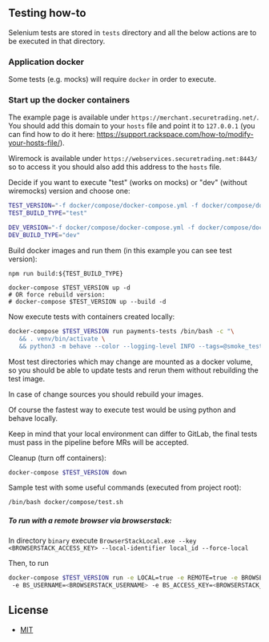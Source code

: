 ## Testing how-to

Selenium tests are stored in `tests` directory and all the below actions are to be executed in that directory.

### Application docker

Some tests (e.g. mocks) will require `docker` in order to execute.

### Start up the docker containers
The example page is available under `https://merchant.securetrading.net/`. You should add this domain to your `hosts` file
and point it to `127.0.0.1` (you can find how to do it here: https://support.rackspace.com/how-to/modify-your-hosts-file/).

Wiremock is available under `https://webservices.securetrading.net:8443/` so to access it you should also add this address
to the `hosts` file.

Decide if you want to execute "test" (works on mocks) or "dev" (without wiremocks) version and choose one:
```bash
TEST_VERSION="-f docker/compose/docker-compose.yml -f docker/compose/docker-compose.test.yml"
TEST_BUILD_TYPE="test"

DEV_VERSION="-f docker/compose/docker-compose.yml -f docker/compose/docker-compose.dev.yml"
DEV_BUILD_TYPE="dev"
```

Build docker images and run them (in this example you can see test version):
```bash'
npm run build:${TEST_BUILD_TYPE}

docker-compose $TEST_VERSION up -d
# OR force rebuild version:
# docker-compose $TEST_VERSION up --build -d
```

Now execute tests with containers created locally:
```bash
docker-compose $TEST_VERSION run payments-tests /bin/bash -c "\
   && . venv/bin/activate \
   && python3 -m behave --color --logging-level INFO --tags=@smoke_test_part_1"
```

Most test directories which may change are mounted as a docker volume, so you should be able to update tests and rerun them without rebuilding the test image.

In case of change sources you should rebuild your images.

Of course the fastest way to execute test would be using python and behave locally.

Keep in mind that your local environment can differ to GitLab, the final tests must pass in the pipeline before MRs will be accepted.

Cleanup (turn off containers):
```bash
docker-compose $TEST_VERSION down
```

Sample test with some useful commands (executed from project root):
```bash
/bin/bash docker/compose/test.sh
```

##### To run with a remote browser via browserstack:
In directory `binary` execute
`BrowserStackLocal.exe --key <BROWSERSTACK_ACCESS_KEY> --local-identifier local_id --force-local`

Then, to run
```bash
docker-compose $TEST_VERSION run -e LOCAL=true -e REMOTE=true -e BROWSER=Chrome -e BROWSER_VERSION=80.0 -e OS=Windows -e OS_VERSION=10
 -e BS_USERNAME=<BROWSERSTACK_USERNAME> -e BS_ACCESS_KEY=<BROWSERSTACK_ACCESS_KEY> payments-tests poetry run behave features
```

## License

- [MIT](https://opensource.org/licenses/MIT)
